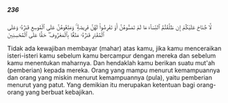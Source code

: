 ##### 236

<span class="ayah">لَّا جُنَاحَ عَلَيْكُمْ إِن طَلَّقْتُمُ ٱلنِّسَآءَ مَا لَمْ تَمَسُّوهُنَّ أَوْ تَفْرِضُوا۟ لَهُنَّ فَرِيضَةًۭ ۚ وَمَتِّعُوهُنَّ عَلَى ٱلْمُوسِعِ قَدَرُهُۥ وَعَلَى ٱلْمُقْتِرِ قَدَرُهُۥ مَتَٰعًۢا بِٱلْمَعْرُوفِ ۖ حَقًّا عَلَى ٱلْمُحْسِنِينَ</span>

<span class="ayah_translation">Tidak ada kewajiban membayar (mahar) atas kamu, jika kamu menceraikan isteri-isteri kamu sebelum kamu bercampur dengan mereka dan sebelum kamu menentukan maharnya. Dan hendaklah kamu berikan suatu mut'ah (pemberian) kepada mereka. Orang yang mampu menurut kemampuannya dan orang yang miskin menurut kemampuannya (pula), yaitu pemberian menurut yang patut. Yang demikian itu merupakan ketentuan bagi orang-orang yang berbuat kebajikan.</span>
